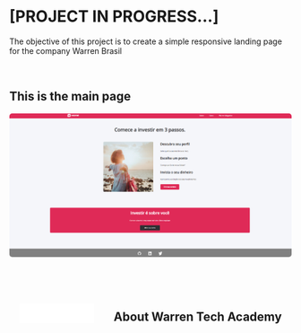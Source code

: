 <h1>[PROJECT IN PROGRESS...]</h1>

<p>The objective of this project is to create a simple responsive landing page for the company Warren Brasil</p>

<br>

<h2>This is the main page</h2>

<img style='border-radius: 5px' src='./assets/images/imagesFromReadme/warren-principal-page.png'/>


<br><br>

<div style='display: flex;
 flex-direction: row;
 justify-content: space-around;
  align-items: center'>

<img src='./assets/images/logo.png' style='height: 35px'/>
<h2>About Warren Tech Academy</h2>

</div>

<br>